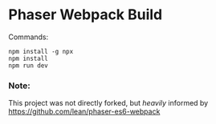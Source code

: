 # Phaser Webpack Build

Commands:
```
npm install -g npx
npm install
npm run dev
```

### Note:

This project was not directly forked, but _heavily_ informed by https://github.com/lean/phaser-es6-webpack
